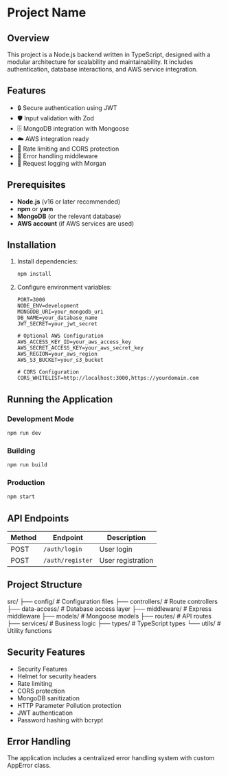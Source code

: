# Project Name

## Overview
This project is a Node.js backend written in TypeScript, designed with a modular architecture for scalability and maintainability. It includes authentication, database interactions, and AWS service integration.

## Features
- 🔒 Secure authentication using JWT
- 🛡️ Input validation with Zod
- 🗄️ MongoDB integration with Mongoose
- ☁️ AWS integration ready
- 🔄 Rate limiting and CORS protection
- 🚦 Error handling middleware
- 📝 Request logging with Morgan

## Prerequisites
- **Node.js** (v16 or later recommended)
- **npm** or **yarn**
- **MongoDB** (or the relevant database)
- **AWS account** (if AWS services are used)

## Installation
1. Install dependencies:
   ```sh
   npm install
   ```
2. Configure environment variables:
   ```env
   PORT=3000
   NODE_ENV=development
   MONGODB_URI=your_mongodb_uri
   DB_NAME=your_database_name
   JWT_SECRET=your_jwt_secret
   
   # Optional AWS Configuration
   AWS_ACCESS_KEY_ID=your_aws_access_key
   AWS_SECRET_ACCESS_KEY=your_aws_secret_key
   AWS_REGION=your_aws_region
   AWS_S3_BUCKET=your_s3_bucket
   
   # CORS Configuration
   CORS_WHITELIST=http://localhost:3000,https://yourdomain.com
   ```

## Running the Application
### Development Mode
```sh
npm run dev
```

### Building
```sh
npm run build
```

### Production
```sh
npm start
```

## API Endpoints
| Method | Endpoint | Description |
|--------|---------|-------------|
| POST   | `/auth/login` | User login |
| POST   | `/auth/register` | User registration |

## Project Structure
src/
├── config/         # Configuration files
├── controllers/    # Route controllers
├── data-access/    # Database access layer
├── middleware/     # Express middleware
├── models/         # Mongoose models
├── routes/         # API routes
├── services/       # Business logic
├── types/          # TypeScript types
└── utils/          # Utility functions

## Security Features
* Security Features
* Helmet for security headers
* Rate limiting
* CORS protection
* MongoDB sanitization
* HTTP Parameter Pollution protection
* JWT authentication
* Password hashing with bcrypt

## Error Handling
The application includes a centralized error handling system with custom AppError class.
